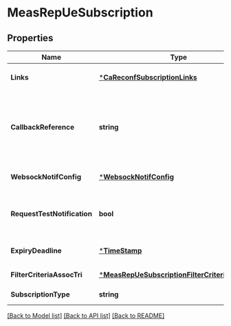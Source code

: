 # MeasRepUeSubscription

## Properties
Name | Type | Description | Notes
------------ | ------------- | ------------- | -------------
**Links** | [***CaReconfSubscriptionLinks**](CaReconfSubscription__links.md) |  | [optional] [default to null]
**CallbackReference** | **string** | URI selected by the service consumer to receive notifications on the subscribed RNIS information. This shall be included both in the request and in response. If not present, the service consumer is requesting the use of a Websocket for notifications. See note. | [default to null]
**WebsockNotifConfig** | [***WebsockNotifConfig**](WebsockNotifConfig.md) |  | [optional] [default to null]
**RequestTestNotification** | **bool** | Set to TRUE by the service consumer to request a test notification on the callbackReference URI to determine if it is reachable by RNIS for notifications. | [optional] [default to null]
**ExpiryDeadline** | [***TimeStamp**](TimeStamp.md) |  | [optional] [default to null]
**FilterCriteriaAssocTri** | [***MeasRepUeSubscriptionFilterCriteriaAssocTri**](MeasRepUeSubscription_filterCriteriaAssocTri.md) |  | [default to null]
**SubscriptionType** | **string** | Shall be set to \&quot;MeasRepUeSubscription\&quot;. | [default to null]

[[Back to Model list]](../README.md#documentation-for-models) [[Back to API list]](../README.md#documentation-for-api-endpoints) [[Back to README]](../README.md)


